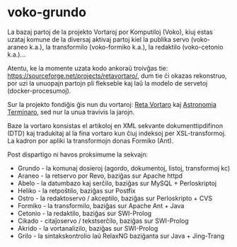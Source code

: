 # voko-grundo

La bazaj partoj de la projekto Vortaroj por Komputiloj (Voko), kiuj estas uzataj komune de la diversaj aktivaj partoj kiel la publika servo (voko-araneo k.a.), la transformilo (voko-formiko k.a.), la redaktilo (voko-cetonio k.a.)...

Atentu, ke la momente uzata kodo ankoraŭ troivĝas tie: https://sourceforge.net/projects/retavortaro/, dum tie ĉi okazas rekonstruo, por uzi la unuopajn partojn pli flekseble kaj laŭ la modelo de servetoj (docker-procesumoj).

Sur la projekto fondiĝis ĝis nun du vortaroj: [Reta Vortaro](http://reta-voratro.de) kaj 
[Astronomia Terminaro](https://web.archive.org/web/20090709225214/http://www.esperanto.org/AEK/AT),
sed nur la unua travivis la jarojn.

Baze la vortaro konsistas el artikoloj en XML sekvante dokumenttipdifinon (DTD) kaj tradukitaj al la fina vortaro kun ĉiuj indeksoj per XSL-transformoj. La kadron por apliki la transformojn donas Formiko (Ant).

Post dispartigo ni havos proksimume la sekvajn:
- Grundo - la komunaj dosieroj (agordo, dokumentoj, listoj, transformoj kc)
- Araneo - la retservo por Revo, baziĝas sur Apache httpd
- Abelo - la datumbazo kaj serĉilo, baziĝas sur MySQL + Perloskriptoj
- Heliko - la retpoŝtilo, baziĝas sur Postfix
- Ostro - la redaktoservo / akceptilo, baziĝas sur Perloskripto + CVS
- Formiko - la transformilo, baziĝas sur Apache Ant + Java
- Cetonio - la redaktilo, baziĝas sur SWI-Prolog
- Cikado - citaĵoservo / tekstserĉilo, baziĝas sur SWI-Prolog
- Akrido - la vortanalizilo, baziĝas sur SWI-Prolog 
- Grilo - la sintakskontrolio laŭ RelaxNG baziĝanta sur Java + Jing-Trang
